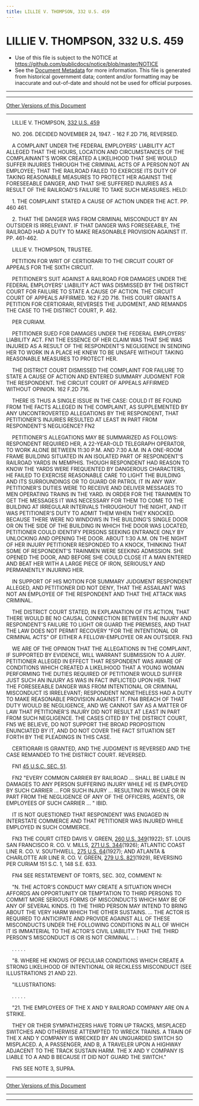 ```yaml
---
title: LILLIE V. THOMPSON, 332 U.S. 459
---
```


# LILLIE V. THOMPSON, 332 U.S. 459

* Use of this file is subject to the NOTICE at https://github.com/publicdocs/notice/blob/master/NOTICE
* See the [Document Metadata](../../../index.md) for more information.
  This file is generated from historical government data; content and/or formatting may be inaccurate and out-of-date and should not be used for official purposes.

----------
----------

[Other Versions of this Document](https://publicdocs.github.io/go/links?ns=uslm-x&ref=%2Fus%2Fcourts%2Fscotus%2FusReporter%2F332%2F459)

----------

    LILLIE V. THOMPSON, [332 U.S. 459][/us/courts/scotus/usReporter/332/459]

    NO. 206.  DECIDED NOVEMBER 24, 1947.  - 162 F.2D 716, REVERSED.

    A COMPLAINT UNDER THE FEDERAL EMPLOYERS' LIABILITY ACT ALLEGED THAT THE HOURS, LOCATION AND CIRCUMSTANCES OF THE COMPLAINANT'S WORK CREATED A LIKELIHOOD THAT SHE WOULD SUFFER INJURIES THROUGH THE CRIMINAL ACTS OF A PERSON NOT AN EMPLOYEE; THAT THE RAILROAD FAILED TO EXERCISE ITS DUTY OF TAKING REASONABLE MEASURES TO PROTECT HER AGAINST THE FORESEEABLE DANGER, AND THAT SHE SUFFERED INJURIES AS A RESULT OF THE RAILROAD'S FAILURE TO TAKE SUCH MEASURES.  HELD:

    1.  THE COMPLAINT STATED A CAUSE OF ACTION UNDER THE ACT.  PP. 460 461.

    2.  THAT THE DANGER WAS FROM CRIMINAL MISCONDUCT BY AN OUTSIDER IS IRRELEVANT.  IF THAT DANGER WAS FORESEEABLE, THE RAILROAD HAD A DUTY TO MAKE REASONABLE PROVISION AGAINST IT.  PP. 461-462.

    LILLIE V. THOMPSON, TRUSTEE.

    PETITION FOR WRIT OF CERTIORARI TO THE CIRCUIT COURT OF APPEALS FOR THE SIXTH CIRCUIT.

    PETITIONER'S SUIT AGAINST A RAILROAD FOR DAMAGES UNDER THE FEDERAL EMPLOYERS' LIABILITY ACT WAS DISMISSED BY THE DISTRICT COURT FOR FAILURE TO STATE A CAUSE OF ACTION.  THE CIRCUIT COURT OF APPEALS AFFIRMED.  162 F.2D 716.  THIS COURT GRANTS A PETITION FOR CERTIORARI, REVERSES THE JUDGMENT, AND REMANDS THE CASE TO THE DISTRICT COURT, P. 462.

    PER CURIAM.

    PETITIONER SUED FOR DAMAGES UNDER THE FEDERAL EMPLOYERS' LIABILITY ACT.  FN1  THE ESSENCE OF HER CLAIM WAS THAT SHE WAS INJURED AS A RESULT OF THE RESPONDENT'S NEGLIGENCE IN SENDING HER TO WORK IN A PLACE HE KNEW TO BE UNSAFE WITHOUT TAKING REASONABLE MEASURES TO PROTECT HER.

    THE DISTRICT COURT DISMISSED THE COMPLAINT FOR FAILURE TO STATE A CAUSE OF ACTION AND ENTERED SUMMARY JUDGMENT FOR THE RESPONDENT.  THE CIRCUIT COURT OF APPEALS AFFIRMED WITHOUT OPINION.  162 F.2D 716.

    THERE IS THUS A SINGLE ISSUE IN THE CASE:  COULD IT BE FOUND FROM THE FACTS ALLEGED IN THE COMPLAINT, AS SUPPLEMENTED BY ANY UNCONTROVERTED ALLEGATIONS BY THE RESPONDENT, THAT PETITIONER'S INJURIES RESULTED AT LEAST IN PART FROM RESPONDENT'S NEGLIGENCE?  FN2

    PETITIONER'S ALLEGATIONS MAY BE SUMMARIZED AS FOLLOWS:  RESPONDENT REQUIRED HER, A 22-YEAR-OLD TELEGRAPH OPERATOR, TO WORK ALONE BETWEEN 11:30 P.M. AND 7:30 A.M. IN A ONE-ROOM FRAME BUILDING SITUATED IN AN ISOLATED PART OF RESPONDENT'S RAILROAD YARDS IN MEMPHIS.  THOUGH RESPONDENT HAD REASON TO KNOW THE YARDS WERE FREQUENTED BY DANGEROUS CHARACTERS, HE FAILED TO EXERCISE REASONABLE CARE TO LIGHT THE BUILDING AND ITS SURROUNDINGS OR TO GUARD OR PATROL IT IN ANY WAY.  PETITIONER'S DUTIES WERE TO RECEIVE AND DELIVER MESSAGES TO MEN OPERATING TRAINS IN THE YARD.  IN ORDER FOR THE TRAINMEN TO GET THE MESSAGES IT WAS NECESSARY FOR THEM TO COME TO THE BUILDING AT IRREGULAR INTERVALS THROUGHOUT THE NIGHT, AND IT WAS PETITIONER'S DUTY TO ADMIT THEM WHEN THEY KNOCKED.  BECAUSE THERE WERE NO WINDOWS IN THE BUILDING'S SINGLE DOOR OR ON THE SIDE OF THE BUILDING IN WHICH THE DOOR WAS LOCATED, PETITIONER COULD IDENTIFY PERSONS SEEKING ENTRANCE ONLY BY UNLOCKING AND OPENING THE DOOR.  ABOUT 1:30 A.M. ON THE NIGHT OF HER INJURY PETITIONER RESPONDED TO A KNOCK, THINKING THAT SOME OF RESPONDENT'S TRAINMEN WERE SEEKING ADMISSION.  SHE OPENED THE DOOR, AND BEFORE SHE COULD CLOSE IT A MAN ENTERED AND BEAT HER WITH A LARGE PIECE OF IRON, SERIOUSLY AND PERMANENTLY INJURING HER.

    IN SUPPORT OF HIS MOTION FOR SUMMARY JUDGMENT RESPONDENT ALLEGED, AND PETITIONER DID NOT DENY, THAT THE ASSAILANT WAS NOT AN EMPLOYEE OF THE RESPONDENT AND THAT THE ATTACK WAS CRIMINAL.

    THE DISTRICT COURT STATED, IN EXPLANATION OF ITS ACTION, THAT THERE WOULD BE NO CAUSAL CONNECTION BETWEEN THE INJURY AND RESPONDENT'S FAILURE TO LIGHT OR GUARD THE PREMISES, AND THAT THE LAW DOES NOT PERMIT RECOVERY "FOR THE INTENTIONAL OR CRIMINAL ACTS" OF EITHER A FELLOW-EMPLOYEE OR AN OUTSIDER.  FN3

    WE ARE OF THE OPINION THAT THE ALLEGATIONS IN THE COMPLAINT, IF SUPPORTED BY EVIDENCE, WILL WARRANT SUBMISSION TO A JURY.  PETITIONER ALLEGED IN EFFECT THAT RESPONDENT WAS AWARE OF CONDITIONS WHICH CREATED A LIKELIHOOD THAT A YOUNG WOMAN PERFORMING THE DUTIES REQUIRED OF PETITIONER WOULD SUFFER JUST SUCH AN INJURY AS WAS IN FACT INFLICTED UPON HER.  THAT THE FORESEEABLE DANGER WAS FROM INTENTIONAL OR CRIMINAL MISCONDUCT IS IRRELEVANT; RESPONDENT NONETHELESS HAD A DUTY TO MAKE REASONABLE PROVISION AGAINST IT.  FN4  BREACH OF THAT DUTY WOULD BE NEGLIGENCE, AND WE CANNOT SAY AS A MATTER OF LAW THAT PETITIONER'S INJURY DID NOT RESULT AT LEAST IN PART FROM SUCH NEGLIGENCE.  THE CASES CITED BY THE DISTRICT COURT,  FN5  WE BELIEVE, DO NOT SUPPORT THE BROAD PROPOSITION ENUNCIATED BY IT, AND DO NOT COVER THE FACT SITUATION SET FORTH BY THE PLEADINGS IN THIS CASE.

    CERTIORARI IS GRANTED, AND THE JUDGMENT IS REVERSED AND THE CASE REMANDED TO THE DISTRICT COURT.  REVERSED.

    FN1  [45 U.S.C. SEC. 51][/us/usc/t45/s51].

    FN2  "EVERY COMMON CARRIER BY RAILROAD  ...  SHALL BE LIABLE IN DAMAGES TO ANY PERSON SUFFERING INJURY WHILE HE IS EMPLOYED BY SUCH CARRIER  ...  FOR SUCH INJURY  ...  RESULTING IN WHOLE OR IN PART FROM THE NEGLIGENCE OF ANY OF THE OFFICERS, AGENTS, OR EMPLOYEES OF SUCH CARRIER  ...  " IBID.

    IT IS NOT QUESTIONED THAT RESPONDENT WAS ENGAGED IN INTERSTATE COMMERCE AND THAT PETITIONER WAS INJURED WHILE EMPLOYED IN SUCH COMMERCE.

    FN3  THE COURT CITED DAVIS V. GREEN, [260 U.S. 349][/us/courts/scotus/usReporter/260/349](1922); ST. LOUIS SAN FRANCISCO R. CO. V. MILLS, [271 U.S. 344][/us/courts/scotus/usReporter/271/344](1926); ATLANTIC COAST LINE R. CO. V. SOUTHWELL, [275 U.S. 64][/us/courts/scotus/usReporter/275/64](1927); AND ATLANTA & CHARLOTTE AIR LINE R. CO. V. GREEN, [279 U.S. 821][/us/courts/scotus/usReporter/279/821](1929), REVERSING PER CURIAM 151 S.C. 1, 148 S.E. 633.

    FN4  SEE RESTATEMENT OF TORTS, SEC. 302, COMMENT N:

    "N.  THE ACTOR'S CONDUCT MAY CREATE A SITUATION WHICH AFFORDS AN OPPORTUNITY OR TEMPTATION TO THIRD PERSONS TO COMMIT MORE SERIOUS FORMS OF MISCONDUCTS WHICH MAY BE OF ANY OF SEVERAL KINDS.  (1) THE THIRD PERSON MAY INTEND TO BRING ABOUT THE VERY HARM WHICH THE OTHER SUSTAINS.  ...  THE ACTOR IS REQUIRED TO ANTICIPATE AND PROVIDE AGAINST ALL OF THESE MISCONDUCTS UNDER THE FOLLOWING CONDITIONS IN ALL OF WHICH IT IS IMMATERIAL TO THE ACTOR'S CIVIL LIABILITY THAT THE THIRD PERSON'S MISCONDUCT IS OR IS NOT CRIMINAL  ...  :

    .         .         .         .         .

    "8.  WHERE HE KNOWS OF PECULIAR CONDITIONS WHICH CREATE A STRONG LIKELIHOOD OF INTENTIONAL OR RECKLESS MISCONDUCT (SEE ILLUSTRATIONS 21 AND 22).

    "ILLUSTRATIONS:

    .         .         .   .         .

    "21.  THE EMPLOYEES OF THE X AND Y RAILROAD COMPANY ARE ON A STRIKE.

    THEY OR THEIR SYMPATHIZERS HAVE TORN UP TRACKS, MISPLACED SWITCHES AND OTHERWISE ATTEMPTED TO WRECK TRAINS.  A TRAIN OF THE X AND Y COMPANY IS WRECKED BY AN UNGUARDED SWITCH SO MISPLACED.  A, A PASSENGER, AND B, A TRAVELER UPON A HIGHWAY ADJACENT TO THE TRACK SUSTAIN HARM.  THE X AND Y COMPANY IS LIABLE TO A AND B BECAUSE IT DID NOT GUARD THE SWITCH."

    FN5  SEE NOTE 3, SUPRA.

----------

[Other Versions of this Document](https://publicdocs.github.io/go/links?ns=uslm-x&ref=%2Fus%2Fcourts%2Fscotus%2FusReporter%2F332%2F459)

----------
----------

[/us/courts/scotus/usReporter/332/459]: https://publicdocs.github.io/go/links?ns=uslm-x&ref=%2Fus%2Fcourts%2Fscotus%2FusReporter%2F332%2F459
[/us/usc/t45/s51]: https://publicdocs.github.io/go/links?ns=uslm&ref=%2Fus%2Fusc%2Ft45%2Fs51
[/us/courts/scotus/usReporter/260/349]: https://publicdocs.github.io/go/links?ns=uslm-x&ref=%2Fus%2Fcourts%2Fscotus%2FusReporter%2F260%2F349
[/us/courts/scotus/usReporter/271/344]: https://publicdocs.github.io/go/links?ns=uslm-x&ref=%2Fus%2Fcourts%2Fscotus%2FusReporter%2F271%2F344
[/us/courts/scotus/usReporter/275/64]: https://publicdocs.github.io/go/links?ns=uslm-x&ref=%2Fus%2Fcourts%2Fscotus%2FusReporter%2F275%2F64
[/us/courts/scotus/usReporter/279/821]: https://publicdocs.github.io/go/links?ns=uslm-x&ref=%2Fus%2Fcourts%2Fscotus%2FusReporter%2F279%2F821


